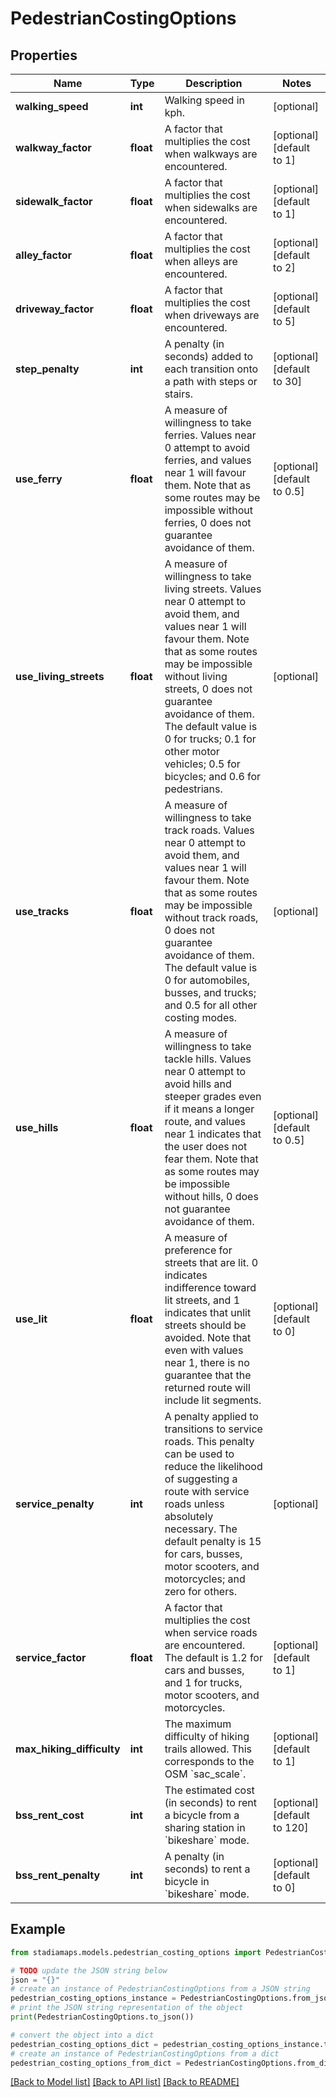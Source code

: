 # PedestrianCostingOptions


## Properties

Name | Type | Description | Notes
------------ | ------------- | ------------- | -------------
**walking_speed** | **int** | Walking speed in kph. | [optional] 
**walkway_factor** | **float** | A factor that multiplies the cost when walkways are encountered. | [optional] [default to 1]
**sidewalk_factor** | **float** | A factor that multiplies the cost when sidewalks are encountered. | [optional] [default to 1]
**alley_factor** | **float** | A factor that multiplies the cost when alleys are encountered. | [optional] [default to 2]
**driveway_factor** | **float** | A factor that multiplies the cost when driveways are encountered. | [optional] [default to 5]
**step_penalty** | **int** | A penalty (in seconds) added to each transition onto a path with steps or stairs. | [optional] [default to 30]
**use_ferry** | **float** | A measure of willingness to take ferries. Values near 0 attempt to avoid ferries, and values near 1 will favour them. Note that as some routes may be impossible without ferries, 0 does not guarantee avoidance of them. | [optional] [default to 0.5]
**use_living_streets** | **float** | A measure of willingness to take living streets. Values near 0 attempt to avoid them, and values near 1 will favour them. Note that as some routes may be impossible without living streets, 0 does not guarantee avoidance of them. The default value is 0 for trucks; 0.1 for other motor vehicles; 0.5 for bicycles; and 0.6 for pedestrians. | [optional] 
**use_tracks** | **float** | A measure of willingness to take track roads. Values near 0 attempt to avoid them, and values near 1 will favour them. Note that as some routes may be impossible without track roads, 0 does not guarantee avoidance of them. The default value is 0 for automobiles, busses, and trucks; and 0.5 for all other costing modes. | [optional] 
**use_hills** | **float** | A measure of willingness to take tackle hills. Values near 0 attempt to avoid hills and steeper grades even if it means a longer route, and values near 1 indicates that the user does not fear them. Note that as some routes may be impossible without hills, 0 does not guarantee avoidance of them. | [optional] [default to 0.5]
**use_lit** | **float** | A measure of preference for streets that are lit. 0 indicates indifference toward lit streets, and 1 indicates that unlit streets should be avoided. Note that even with values near 1, there is no guarantee that the returned route will include lit segments. | [optional] [default to 0]
**service_penalty** | **int** | A penalty applied to transitions to service roads. This penalty can be used to reduce the likelihood of suggesting a route with service roads unless absolutely necessary. The default penalty is 15 for cars, busses, motor scooters, and motorcycles; and zero for others. | [optional] 
**service_factor** | **float** | A factor that multiplies the cost when service roads are encountered. The default is 1.2 for cars and busses, and 1 for trucks, motor scooters, and motorcycles. | [optional] [default to 1]
**max_hiking_difficulty** | **int** | The maximum difficulty of hiking trails allowed. This corresponds to the OSM &#x60;sac_scale&#x60;. | [optional] [default to 1]
**bss_rent_cost** | **int** | The estimated cost (in seconds) to rent a bicycle from a sharing station in &#x60;bikeshare&#x60; mode. | [optional] [default to 120]
**bss_rent_penalty** | **int** | A penalty (in seconds) to rent a bicycle in &#x60;bikeshare&#x60; mode. | [optional] [default to 0]

## Example

```python
from stadiamaps.models.pedestrian_costing_options import PedestrianCostingOptions

# TODO update the JSON string below
json = "{}"
# create an instance of PedestrianCostingOptions from a JSON string
pedestrian_costing_options_instance = PedestrianCostingOptions.from_json(json)
# print the JSON string representation of the object
print(PedestrianCostingOptions.to_json())

# convert the object into a dict
pedestrian_costing_options_dict = pedestrian_costing_options_instance.to_dict()
# create an instance of PedestrianCostingOptions from a dict
pedestrian_costing_options_from_dict = PedestrianCostingOptions.from_dict(pedestrian_costing_options_dict)
```
[[Back to Model list]](../README.md#documentation-for-models) [[Back to API list]](../README.md#documentation-for-api-endpoints) [[Back to README]](../README.md)


